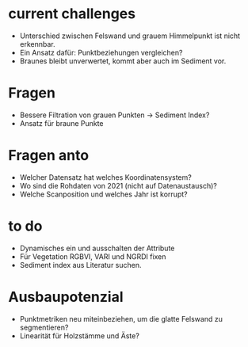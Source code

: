 # current challenges
* Unterschied zwischen Felswand und grauem Himmelpunkt ist nicht erkennbar.
* Ein Ansatz dafür: Punktbeziehungen vergleichen?
* Braunes bleibt unverwertet, kommt aber auch im Sediment vor.

# Fragen
* Bessere Filtration von grauen Punkten -> Sediment Index?
* Ansatz für braune Punkte

# Fragen anto
* Welcher Datensatz hat welches Koordinatensystem?
* Wo sind die Rohdaten von 2021 (nicht auf Datenaustausch)?
* Welche Scanposition und welches Jahr ist korrupt? 

# to do
* Dynamisches ein und ausschalten der Attribute
* Für Vegetation RGBVI, VARI und NGRDI fixen
* Sediment index aus Literatur suchen.

# Ausbaupotenzial
* Punktmetriken neu miteinbeziehen, um die glatte Felswand zu segmentieren?
* Linearität für Holzstämme und Äste?
